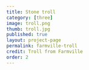 ```yaml
---
title: Stone troll
category: [three]
image: troll.png
thumb: troll.jpg
published: true
layout: project-page
permalink: farmville-troll
credit: Troll from Farmville
order: 2
---
```


